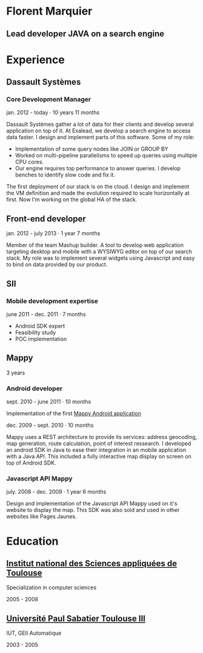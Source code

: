 # Florent Marquier

## Lead developer JAVA on a search engine

# Experience

## Dassault Systèmes

### Core Development Manager

jan. 2012 - today · 10 years 11 months

Dassault Systèmes gather a lot of data for their clients and develop several application on top of it. At Exalead, we develop a search engine to access data faster. I design and implement parts of this software. Some of my role:
- Implementation of some query nodes like JOIN or GROUP BY
- Worked on multi-pipeline parallelisms to speed up queries using multiple CPU cores.
- Our engine requires top performance to answer queries. I develop benches to identify slow code and fix it.

The first deployment of our stack is on the cloud. I design and implement the VM definition and made the evolution required to scale horizontally at first. Now I'm working on the global HA of the stack.

## Front-end developer
jan. 2012 - july 2013 · 1 year 7 months

Member of the team Mashup builder. A tool to develop web application targeting desktop and mobile with a WYSIWYG editor on top of our search stack. My role was to implement several widgets using Javascript and easy to bind on data provided by our product.


## SII

### Mobile development expertise

june 2011 - dec. 2011 · 7 months

- Android SDK expert
- Feasibility study
- POC implementation

## Mappy

3 years

### Android developer

sept. 2010 - june 2011 · 10 months

Implementation of the first [Mappy Android application](https://play.google.com/store/apps/details?id=com.mappy.app)

dec. 2009 - sept. 2010 · 10 months

Mappy uses a REST architecture to provide its services: address geocoding, map generation, route calculation, point of interest ressearch. I developed an android SDK in Java to ease their integration in an mobile application with a Java API. This included a fully interactive map display on screen on top of Android SDK.

### Javascript API Mappy

july. 2008 - dec. 2009 · 1 year 6 months

Design and implementation of the Javascript API Mappy used on it's website to display the map. This SDK was also sold and used in other websites like Pages Jaunes.

# Education

## [Institut national des Sciences appliquées de Toulouse](https://www.insa-toulouse.fr/en/index.html)

Specialization in computer sciences

2005 - 2008

## [Université Paul Sabatier Toulouse III](https://iut.univ-tlse3.fr/genie-electrique-informatique-industrielle)

IUT, GEII Automatique

2003 - 2005
